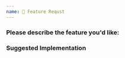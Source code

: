 ```yaml
---
name: 🤗 Feature Requst
---
```


### Please describe the feature you'd like:

<!-- Please make it concise -->

### Suggested Implementation

<!-- Not compulsory, but your suggestions are welcome -->